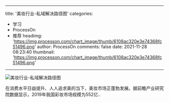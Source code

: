 
---
title: '美妆行业-私域解决路径图'
categories: 
 - 学习
 - ProcessOn
 - 推荐
headimg: 'https://img.processon.com/chart_image/thumb/6108ac320e3e74368fc51496.png'
author: ProcessOn
comments: false
date: 2021-11-28 08:23:40
thumbnail: 'https://img.processon.com/chart_image/thumb/6108ac320e3e74368fc51496.png'
---

<div>   
<img class="thumb" alt="美妆行业-私域解决路径图" src="https://img.processon.com/chart_image/thumb/6108ac320e3e74368fc51496.png" referrerpolicy="no-referrer">
<p>在消费水平日益提升、人人追求美的当下，美妆市场正蓬勃发展。据前瞻产业研究院数据显示，2019年我国彩妆市场规模为552亿..</p>  
</div>
            
